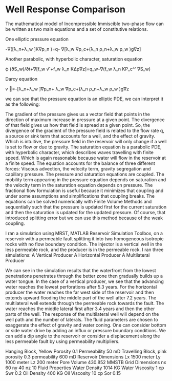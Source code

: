 # Well Response Comparison

The mathematical model of Incompressible Immiscible two-phase flow can be written as two main equations and a set of constitutive relations.

One elliptic pressure equation

-∇([λ_n+λ_w ]K∇p_n )=q- ∇[λ_w ∇p_c+(λ_n ρ_n+λ_w ρ_w )g∇z]

Another parabolic, with hyperbolic character, saturation equation

ϕ (∂S_w)/∂t+∇[f_w v ⃗+f_w λ_n KΔρ∇z]=q_w-∇(f_w λ_n KP_c^' ∇S_w)

Darcy equation

v ⃗=-[λ_n+λ_w ]∇p_n+ λ_w ∇p_c+(λ_n ρ_n+λ_w ρ_w )g∇z

we can see that the pressure equation is an elliptic PDE, we can interpret it as the following:

The gradient of the pressure gives us a vector field that points in the direction of maximum increase in pressure at a given point. The divergence of that field gives us how that field is spread at a given point.
So, the divergence of the gradient of the pressure field is related to the flow rate q, a source or sink term that accounts for a well, and the effect of gravity. Which is intuitive,  the pressure field in the reservoir will only change if a well is set to flow or due to gravity.
The saturation equation is a parabolic PDE, with hyperbolic character, which describes waves travelling with finite speed. Which is again reasonable because water will flow in the reservoir at a finite speed. The equation accounts for the balance of three different forces:
Viscous advection, the velocity term, gravity segregation and capillary pressure.
The pressure and saturation equations are coupled. The mobility term appearing in the pressure equation depends on saturation and the velocity term in the saturation equation depends on pressure.
The fractional flow formulation is useful because it minimizes that coupling and under some assumptions and simplifications that coupling breaks.
The equations can be solved numerically with Finite Volume Methods and sequentially such that the pressure is updated first for the current saturation and then the saturation is updated for the updated pressure. Of course, that introduced splitting error but we can use this method because of the weak coupling.


I ran a simulation using MRST, MATLAB Reservoir Simulation Toolbox, on a reservoir with a permeable fault splitting it into two homogeneous isotropic rocks with no flow boundary condition. The injector is a vertical well in the less permeable rock, and the producer is in the permeable rock. I ran three simulations:
	A Vertical Producer
	A Horizontal Producer
	A Multilateral Producer


We can see in the simulation results that the waterfront from the lowest penetrations penetrates through the better zone then gradually builds up a water tongue. 
In the case of a vertical producer, we see that the advancing water reaches the lowest perforations after 5.3 years. 
For the horizontal producer the water reaches the far west side of the reservoir and then extends upward flooding the middle part of the well after 7.2 years. 
The multilateral well extends through the permeable rock towards the fault. The water reaches the middle lateral first after 3.4 years and then the other parts of the well.
The response of the multilateral well will depend on the well path and the number of laterals.
The fluid parameters are chosen to exaggerate the effect of gravity and water coning.
One can consider bottom or side water drive by adding an influx or pressure boundary conditions. We can add a dip angle to the reservoir or consider a displacement along the less permeable fault by using permeability multipliers.

Hanging Block, Yellow
Porosity	0.1
Permeability	50 mD
Travelling Block, pink
porosity	0.3
permeability	600 mD
Reservoir Dimensions
Lx	1500 meter
Ly	1000 meter
Lz	200 meter
Pore Volume	430.852 MMSTB
Grid Dimensions
nx	60
ny	40
nz	10
Fluid Properties
Water Density	1014 KG
Water Viscosity	1 cp
Swr	0.2
Oil Density	400 KG
Oil Viscosity	10 cp
Sor	0.15


